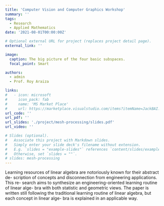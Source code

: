 ```yaml
---
title: 'Computer Vision and Computer Graphics Workshop'
summary: ''
tags:
  - Research
  - Applied Mathematics
date: '2021-08-01T00:00:00Z'

# Optional external URL for project (replaces project detail page).
external_link: ''

image:
  caption: The big picture of the four basic subspaces.
  focal_point: Smart

authors:
  - admin
  - Prof. Roy Araiza

links:
#   - icon: microsoft
#     icon_pack: fab
#     name: 'MS Market Place'
#     url: https://marketplace.visualstudio.com/items?itemName=JackBAI.at-t-i386-ia32-uiuc-ece391-highlighting
url_code: ''
url_pdf: ''
url_slides: './project/mesh-processing/slides.pdf'
url_video: ''

# Slides (optional).
#   Associate this project with Markdown slides.
#   Simply enter your slide deck's filename without extension.
#   E.g. `slides = "example-slides"` references `content/slides/example-slides.md`.
#   Otherwise, set `slides = ""`.
# slides: mesh-processing
---
```


Learning resources of linear algebra are notoriously known for their abstract de- scription of concepts and disconnection from engineering applications. This re- search aims to synthesize an engineering-oriented learning routine of linear alge- bra with both statistic and geometric views. The paper is written still following the traditional learning routine of linear algebra, but each concept in linear alge- bra is explained in an applicable way.
